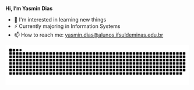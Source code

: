 **Hi, I’m Yasmin Dias**
- 👀 I'm interested in learning new things
- ⚡ Currently majoring in Information Systems
- 📫 How to reach me: yasmin.dias@alunos.ifsuldeminas.edu.br

![Snake animation](https://github.com/fscorsini/fscorsini/blob/output/github-contribution-grid-snake-dark.svg)
<!---
0Nimsay0/0Nimsay0 is a ✨ special ✨ repository because its `README.md` (this file) appears on your GitHub profile.
You can click the Preview link to take a look at your changes.
--->
